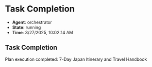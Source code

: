 # Task Completion

- **Agent**: orchestrator
- **State**: running
- **Time**: 3/27/2025, 10:02:14 AM

## Task Completion

Plan execution completed: 7-Day Japan Itinerary and Travel Handbook

